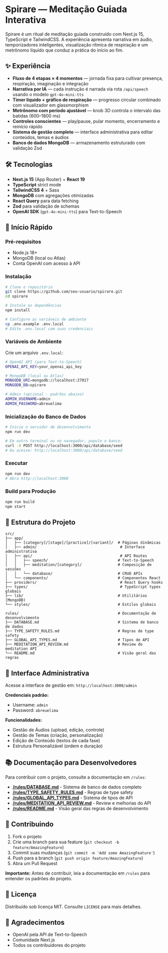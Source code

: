 # Spirare — Meditação Guiada Interativa

Spirare é um ritual de meditação guiada construído com Next.js 15, TypeScript e TailwindCSS. A experiência apresenta narrativa em áudio, temporizadores inteligentes, visualização rítmica de respiração e um metrônomo líquido que conduz a prática do início ao fim.

## ✨ Experiência

- **Fluxo de 4 etapas × 4 momentos** — jornada fixa para cultivar presença, respiração, imaginação e integração
- **Narrativa por IA** — cada instrução é narrada via rota `/api/speech` usando o modelo `gpt-4o-mini-tts`
- **Timer líquido + gráfico de respiração** — progresso circular combinado com visualizador em glassmorphism
- **Metrônomo com período ajustável** — knob 3D controla o intervalo das batidas (600–1800 ms)
- **Controles conscientes** — play/pause, pular momento, encerramento e reinício rápido
- **Sistema de gestão completo** — interface administrativa para editar conteúdos, temas e áudios
- **Banco de dados MongoDB** — armazenamento estruturado com validação Zod

## 🛠️ Tecnologias

- **Next.js 15** (App Router) + **React 19**
- **TypeScript** strict mode
- **TailwindCSS 4** + Sass
- **MongoDB** com agregações otimizadas
- **React Query** para data fetching
- **Zod** para validação de schemas
- **OpenAI SDK** (`gpt-4o-mini-tts`) para Text-to-Speech

## 🚀 Início Rápido

### Pré-requisitos

- Node.js 18+
- MongoDB (local ou Atlas)
- Conta OpenAI com acesso à API

### Instalação

```bash
# Clone o repositório
git clone https://github.com/seu-usuario/spirare.git
cd spirare

# Instale as dependências
npm install

# Configure as variáveis de ambiente
cp .env.example .env.local
# Edite .env.local com suas credenciais
```

### Variáveis de Ambiente

Crie um arquivo `.env.local`:

```bash
# OpenAI API (para Text-to-Speech)
OPENAI_API_KEY=your_openai_api_key

# MongoDB (local ou Atlas)
MONGODB_URI=mongodb://localhost:27017
MONGODB_DB=spirare

# Admin (opcional - padrões abaixo)
ADMIN_USERNAME=admin
ADMIN_PASSWORD=abreuelima
```

### Inicialização do Banco de Dados

```bash
# Inicie o servidor de desenvolvimento
npm run dev

# Em outro terminal ou no navegador, popule o banco:
curl -X POST http://localhost:3000/api/database/seed
# Ou acesse: http://localhost:3000/api/database/seed
```

### Executar

```bash
npm run dev
# Abra http://localhost:3000
```

### Build para Produção

```bash
npm run build
npm start
```

## 📁 Estrutura do Projeto

```
src/
├── app/
│   ├── [category]/[stage]/[practice]/[variant]/  # Páginas dinâmicas
│   ├── admin/                                     # Interface administrativa
│   ├── api/                                       # API Routes
│   │   ├── speech/                               # Text-to-Speech
│   │   ├── meditation/[category]/                # Composição de sessões
│   │   └── database/                             # CRUD APIs
│   └── components/                               # Componentes React
├── providers/                                     # React Query hooks
├── types/                                         # TypeScript types globais
├── lib/                                          # Utilitários (MongoDB)
└── styles/                                       # Estilos globais

rules/                                            # Documentação de desenvolvimento
├── DATABASE.md                                   # Sistema de banco de dados
├── TYPE_SAFETY_RULES.md                          # Regras de type safety
├── GLOBAL_API_TYPES.md                           # Tipos de API
├── MEDITATION_API_REVIEW.md                      # Review do meditation API
└── README.md                                     # Visão geral das regras
```

## 🎨 Interface Administrativa

Acesse a interface de gestão em: `http://localhost:3000/admin`

**Credenciais padrão:**

- Username: `admin`
- Password: `abreuelima`

**Funcionalidades:**

- Gestão de Áudios (upload, edição, controle)
- Gestão de Temas (criação, personalização)
- Edição de Conteúdo (textos de cada fase)
- Estrutura Personalizável (ordem e duração)

## 📚 Documentação para Desenvolvedores

Para contribuir com o projeto, consulte a documentação em `/rules`:

- **[/rules/DATABASE.md](/rules/DATABASE.md)** - Sistema de banco de dados completo
- **[/rules/TYPE_SAFETY_RULES.md](/rules/TYPE_SAFETY_RULES.md)** - Regras de type safety
- **[/rules/GLOBAL_API_TYPES.md](/rules/GLOBAL_API_TYPES.md)** - Sistema de tipos de API
- **[/rules/MEDITATION_API_REVIEW.md](/rules/MEDITATION_API_REVIEW.md)** - Review e melhorias do API
- **[/rules/README.md](/rules/README.md)** - Visão geral das regras de desenvolvimento

## 🤝 Contribuindo

1. Fork o projeto
2. Crie uma branch para sua feature (`git checkout -b feature/AmazingFeature`)
3. Commit suas mudanças (`git commit -m 'Add some AmazingFeature'`)
4. Push para a branch (`git push origin feature/AmazingFeature`)
5. Abra um Pull Request

**Importante:** Antes de contribuir, leia a documentação em `/rules` para entender os padrões do projeto.

## 📄 Licença

Distribuído sob licença MIT. Consulte `LICENSE` para mais detalhes.

## 🙏 Agradecimentos

- OpenAI pela API de Text-to-Speech
- Comunidade Next.js
- Todos os contribuidores do projeto
